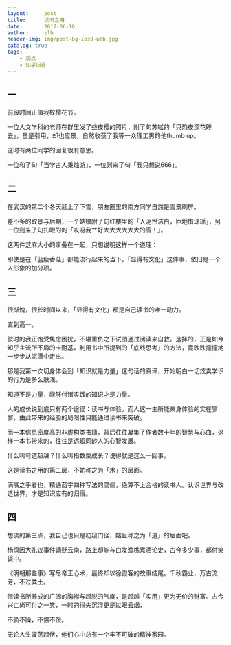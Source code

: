 ```yaml
---
layout:     post
title:      读书之用
date:       2017-06-10
author:     zlh
header-img: img/post-bg-ios9-web.jpg
catalog: true
tags:
    - 观点
    - 知乎旧答 
---
```

## 一

前段时间正值我校樱花节。

一位人文学科的老师在群里发了些夜樱的照片，附了句苏轼的「只恐夜深花睡去」，虽是引用，却也应景，自然收获了我等一众理工男的他thumb up。

这时有两位同学的回复很有意思。

一位和了句「当学古人秉烛游」，一位则来了句「我只想说666」。

## 二

在武汉的第二个冬天赶上了下雪，朋友圈里的南方同学自然是雪景刷屏。

差不多的取景与后期，一个姑娘附了句红楼里的「入泥怜洁白，匝地惜琼瑶」，另一位则来了句扎眼的的「哎呀我艹好大大大大大大的雪！」。

这两件芝麻大小的事叠在一起，只想说明这样一个道理：

即使是在「蓝瘦香菇」都能流行起来的当下，「显得有文化」这件事，依旧是一个人形象的加分项。

## 三

很惭愧，很长时间以来，「显得有文化」都是自己读书的唯一动力。

直到高一。

彼时的我正饱受焦虑困扰，不堪重负之下试图通过阅读来自救。选择的，正是如今知乎主流所不屑的卡耐基，利用书中所提到的「底线思考」的方法，竟跌跌撞撞地一步步从泥潭中走出。

那是我第一次切身体会到「知识就是力量」这句话的真谛，开始明白一切炫卖学识的行为是多么肤浅。

知道不是力量，能够付诸实践的知识才是力量。

人的成长说到底只有两个途径：读书与体验。而人这一生所能亲身体验的实在寥寥，由此带来的经验的局限性只能通过读书来突破。

而一本信息密度高的非虚构类书籍，背后往往凝集了作者数十年的智慧与心血，这样一本书带来的，往往是远超同龄人的心智发展。

什么叫弯道超越？什么叫指数型成长？说得就是这么一回事。

这是读书之用的第二层，不妨称之为「术」的层面。

满嘴之乎者也，精通茴字四种写法的腐儒，绝算不上合格的读书人。认识世界与改造世界，才是知识应有的归宿。

## 四
想谈的第三点，我自己也只是初窥门径，姑且称之为「道」的层面吧。

杨慎因大礼议事件谪贬云南，路上却能与白发渔樵煮酒论史，古今多少事，都付笑谈中。

《明朝那些事》写尽帝王心术，最终却以徐霞客的故事结尾。千秋霸业，万古流芳，不过粪土。

借读书所养成的广阔的胸襟与超脱的气度，是超越「实用」更为无价的财富。古今兴亡尚可付之一笑，一时的得失沉浮更是过眼云烟，

不骄不躁，不愠不馁。

无论人生波荡起伏，他们心中总有一个牢不可破的精神家园。
